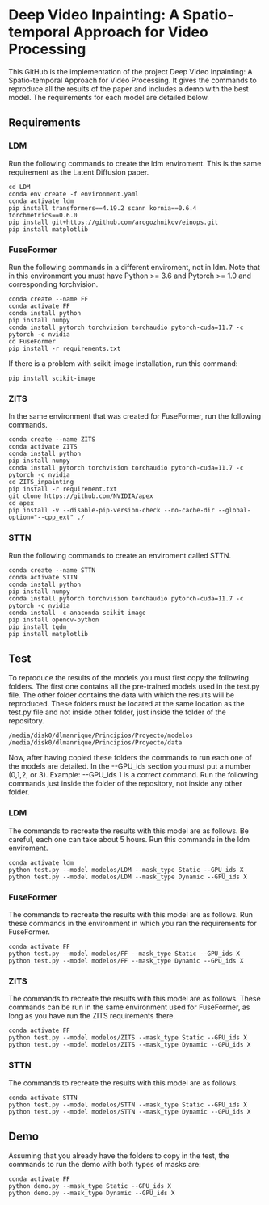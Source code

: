 # Deep Video Inpainting: A Spatio-temporal Approach for Video Processing
This GitHub is the implementation of the project Deep Video Inpainting: A Spatio-temporal Approach for Video Processing. It gives the commands to reproduce all the results of the paper and includes a demo with the best model. The requirements for each model are detailed below.

## Requirements 

### LDM
Run the following commands to create the ldm enviroment. This is the same requirement as the Latent Diffusion paper.
```
cd LDM 
conda env create -f environment.yaml
conda activate ldm
pip install transformers==4.19.2 scann kornia==0.6.4 torchmetrics==0.6.0
pip install git+https://github.com/arogozhnikov/einops.git
pip install matplotlib
```
### FuseFormer

Run the following commands in a different enviroment, not in ldm. Note that in this environment you must have Python >= 3.6 and Pytorch >= 1.0 and corresponding torchvision.
```
conda create --name FF
conda activate FF
conda install python
pip install numpy
conda install pytorch torchvision torchaudio pytorch-cuda=11.7 -c pytorch -c nvidia
cd FuseFormer
pip install -r requirements.txt
```
If there is a problem with scikit-image installation, run this command:

```
pip install scikit-image
```
### ZITS

In the same environment that was created for FuseFormer, run the following commands.
```
conda create --name ZITS
conda activate ZITS
conda install python
pip install numpy
conda install pytorch torchvision torchaudio pytorch-cuda=11.7 -c pytorch -c nvidia
cd ZITS_inpainting
pip install -r requirement.txt
git clone https://github.com/NVIDIA/apex
cd apex
pip install -v --disable-pip-version-check --no-cache-dir --global-option="--cpp_ext" ./
```

### STTN
Run the following commands to create an enviroment called STTN.

```
conda create --name STTN
conda activate STTN
conda install python
pip install numpy
conda install pytorch torchvision torchaudio pytorch-cuda=11.7 -c pytorch -c nvidia
conda install -c anaconda scikit-image
pip install opencv-python
pip install tqdm
pip install matplotlib
```

## Test
To reproduce the results of the models you must first copy the following folders. The first one contains all the pre-trained models used in the test.py file. The other folder contains the data with which the results will be reproduced. These folders must be located at the same location as the test.py file and not inside other folder, just inside the folder of the repository.

```
/media/disk0/dlmanrique/Principios/Proyecto/modelos
/media/disk0/dlmanrique/Principios/Proyecto/data
```
Now, after having copied these folders the commands to run each one of the models are detailed. In the --GPU_ids section you must put a number (0,1,2, or 3). Example: --GPU_ids 1 is a correct command. Run the following commands just inside the folder of the repository, not inside any other folder.

### LDM

The commands to recreate the results with this model are as follows. Be careful, each one can take about 5 hours. Run this commands in the ldm enviroment.
```
conda activate ldm
python test.py --model modelos/LDM --mask_type Static --GPU_ids X
python test.py --model modelos/LDM --mask_type Dynamic --GPU_ids X
```

### FuseFormer

The commands to recreate the results with this model are as follows. Run these commands in the environment in which you ran the requirements for FuseFormer.
```
conda activate FF
python test.py --model modelos/FF --mask_type Static --GPU_ids X
python test.py --model modelos/FF --mask_type Dynamic --GPU_ids X
```

### ZITS
The commands to recreate the results with this model are as follows. These commands can be run in the same environment used for FuseFormer, as long as you have run the ZITS requirements there. 
```
conda activate FF
python test.py --model modelos/ZITS --mask_type Static --GPU_ids X
python test.py --model modelos/ZITS --mask_type Dynamic --GPU_ids X
```
### STTN
The commands to recreate the results with this model are as follows.  
```
conda activate STTN
python test.py --model modelos/STTN --mask_type Static --GPU_ids X
python test.py --model modelos/STTN --mask_type Dynamic --GPU_ids X
```

## Demo
Assuming that you already have the folders to copy in the test, the commands to run the demo with both types of masks are:
```
conda activate FF
python demo.py --mask_type Static --GPU_ids X
python demo.py --mask_type Dynamic --GPU_ids X
```
